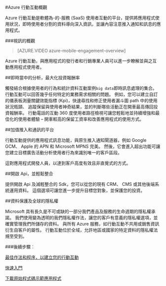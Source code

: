 <properties
    pageTitle="行動裝置的互動概觀 |Microsoft Azure"
    description="Azure 行動互動的概觀"
    services="mobile-engagement"
    documentationCenter="mobile"
    authors="piyushjo"
    manager="erikre"
    editor="" />

<tags
    ms.service="mobile-engagement"
    ms.workload="mobile"
    ms.tgt_pltfrm="mobile-multiple"
    ms.devlang="na"
    ms.topic="hero-article" 
    ms.date="01/04/2016"
    ms.author="piyushjo;matt-gibbs" />

#<a name="azure-mobile-engagement-overview"></a>Azure 行動互動概觀

Azure 行動互動是軟體為-的-服務 (SaaS) 使用者互動的平台，提供將應用程式使用狀況，即時使用者分割的資料導向深入資訊，並讓內容注意推入通知和訊息的應用程式。

###<a name="overview-video"></a>視訊的概觀
> [AZURE.VIDEO azure-mobile-engagement-overview]

Azure 行動互動，與應用程式的發行者和行銷專業人員可以進一步瞭解並與之互動應用程式使用者。

##<a name="real-time-actionable-analytics-to-maximize-return-on-investment"></a>即時當中的分析，最大化投資報酬率

觸發結合根據使用者的行為和統計資料互動案例`big data`即時訊息處理的集合。 行動互動可以回答幾乎任何特定的業務需求相關的問題。 例如，您可以建立自訂的儀表板測量關鍵效能指標 (Kpi)，快速尋找和修正使用者漏斗圖 path 中的使用狀況瓶頸、 追蹤保留與使用者神奇結果，並的判斷哪些活動正在開車最高傳回投資報酬率。 行動電話的互動 360 度使用者路徑檢視可讓您輕鬆地並持續增強和最佳化的使用者體驗 – 開車較高的保留工資率和改善應用程式的使用方式。

##<a name="value-added-push-and-communications-platform"></a>加值推入和通訊的平台

行動互動提供的應用程式訊息功能，與原生推入通知閘道器，例如 Google GCM、 Apple 的 APN 和 Microsoft MPNS 完美。 然後，它會進入超出功能可讓您建立目標廣告活動分析使用者行為來識別唯一的客戶區段。

這對應用程式開發人員，以達到客戶高度有效且非直覺式的方式。

##<a name="open-apis-and-ease-of-integration"></a>開啟 Api，並輕鬆整合

提供開啟 Api 及減輕整合的 Sdk，您可以從您的現有 CRM、 CMS 或其他後端系統運用資料。 這個選項可讓您進一步提升目標您對象，並保護您的投資。

##<a name="data-protection--privacy-across-the-globe"></a>資料保護及全球的隱私權

Microsoft 具有長久是不可或缺的一部分我們產品及服務的生命週期的隱私權承諾。 我們使用變為透明的我們隱私權作法，讓您的客戶有意義的隱私權選項，並確實管理我們所儲存的資料。 與所有 Azure 服務，如行動互動不共用或銷售資訊衍生自客戶的屬性。 行動互動位於全域，允許地區或國家的特定資料的隱私權法規至受到。

###<a name="next-steps"></a>後續步驟︰

[最佳作法和程序，以建立您的行動互動](mobile-engagement-getting-started-best-practices.md)

[快速入門](/documentation/services/mobile-engagement/)

[下載原始程式碼示範應用程式](https://aka.ms/azmedemoapps)
